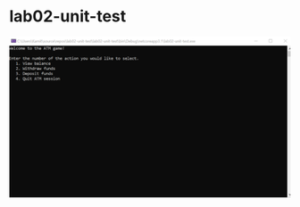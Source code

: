 # lab02-unit-test
![](https://github.com/Satkeev/lab02-unit-test/blob/master/lab02-unit-test/assets/Annotation%202020-07-07%20172224.png)
